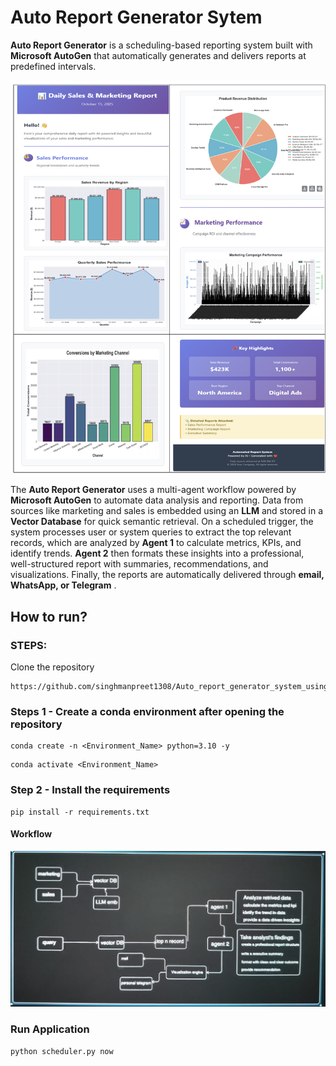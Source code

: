 # Auto Report Generator Sytem

**Auto Report Generator** is a scheduling-based reporting system built with **Microsoft AutoGen** that automatically generates and delivers reports at predefined intervals.

![1761830640625](image/README/1761830640625.png)

The **Auto Report Generator** uses a multi-agent workflow powered by **Microsoft AutoGen** to automate data analysis and reporting. Data from sources like marketing and sales is embedded using an **LLM** and stored in a **Vector Database** for quick semantic retrieval. On a scheduled trigger, the system processes user or system queries to extract the top relevant records, which are analyzed by **Agent 1** to calculate metrics, KPIs, and identify trends. **Agent 2** then formats these insights into a professional, well-structured report with summaries, recommendations, and visualizations. Finally, the reports are automatically delivered through  **email, WhatsApp, or Telegram** .

## How to run?

### STEPS:

Clone the repository

```
https://github.com/singhmanpreet1308/Auto_report_generator_system_using_msautogen.git
```

### Steps 1 - Create a conda environment after opening the repository

```
conda create -n <Environment_Name> python=3.10 -y
```

```
conda activate <Environment_Name>
```

### Step 2 - Install the requirements

```
pip install -r requirements.txt
```

#### Workflow

![1761832418818](image/README/1761832418818.png)

### Run Application

```
python scheduler.py now
```
